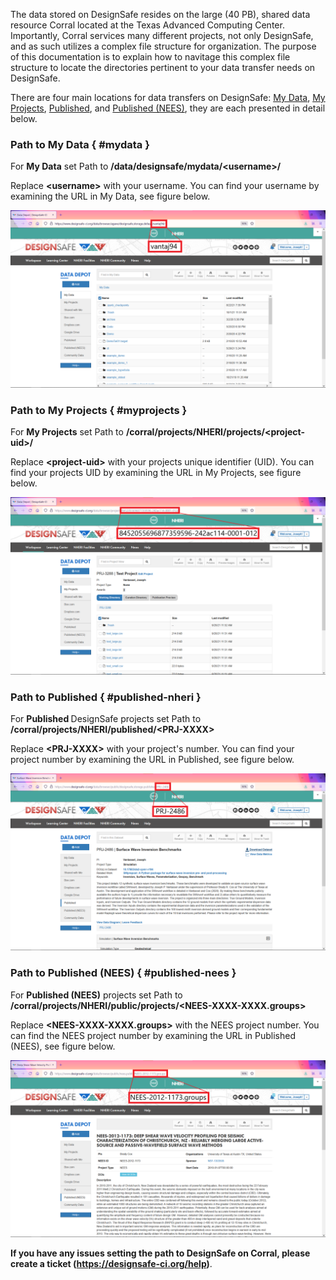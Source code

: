 
The data stored on DesignSafe resides on the large (40 PB), shared data resource Corral located at the Texas Advanced Computing Center. Importantly, Corral services many different projects, not only DesignSafe, and as such utilizes a complex file structure for organization. The purpose of this documentation is to explain how to navitage this complex file structure to locate the directories pertinent to your data transfer needs on DesignSafe.

There are four main locations for data transfers on DesignSafe: <a href="#mydata">My Data</a>, <a href="#myprojects">My Projects</a>, <a href="#published-nheri">Published</a>, and <a href="#published-nees">Published (NEES)</a>, they are each presented in detail below.

### Path to My Data { #mydata }

For <strong>My Data</strong> set Path to <strong>/data/designsafe/mydata/&lt;username&gt;/</strong>

Replace <strong>&lt;username&gt;</strong> with your username. You can find your username by examining the URL in My Data, see figure below.

![Path to My Data](./imgs/settingpath-1.png)

 

### Path to My Projects { #myprojects }

For <strong>My Projects</strong> set Path to <strong>/corral/projects/NHERI/projects/&lt;project-uid&gt;/</strong>

Replace <strong>&lt;project-uid&gt;</strong> with your projects unique identifier (UID). You can find your projects UID by examining the URL in My Projects, see figure below.

![Path to My Projects](./imgs/settingpath-2.png)

### Path to Published { #published-nheri }

For <strong>Published </strong>DesignSafe projects set Path to <strong>/corral/projects/NHERI/published/&lt;PRJ-XXXX&gt;</strong>

Replace <strong>&lt;PRJ-XXXX&gt;</strong> with your project's number. You can find your project number by examining the URL in Published, see figure below.

![Path to Published](./imgs/settingpath-3.png)


### Path to Published (NEES) { #published-nees } 

For <strong>Published (NEES)</strong> projects set Path to <strong>/corral/projects/NHERI/public/projects/&lt;NEES-XXXX-XXXX.groups&gt;</strong>

Replace <strong>&lt;NEES-XXXX-XXXX.groups&gt;</strong> with the NEES project number. You can find the NEES project number by examining the URL in Published (NEES), see figure below.

![Path to Published (NEES)](./imgs/settingpath-4.png)


<strong>If you have any issues setting the path to DesignSafe on Corral, please create a ticket (<a href="https://designsafe-ci.org/help">https://designsafe-ci.org/help</a>)</strong>.
